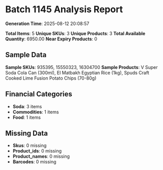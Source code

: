 # Batch 1145 Analysis Report

**Generation Time**: 2025-08-12 20:08:57

**Total Items**: 5
**Unique SKUs**: 3
**Unique Products**: 3
**Total Available Quantity**: 6950.00
**Near Expiry Products**: 0

## Sample Data
**Sample SKUs**: 935395, 15550323, 16304700
**Sample Products**: V Super Soda Cola Can (300ml), El Matbakh Egyptian Rice (1kg), Spuds Craft Cooked Lime Fusion Potato Chips (70-80g)

## Financial Categories
- **Soda**: 3 items
- **Commodities**: 1 items
- **Food**: 1 items

## Missing Data
- **Skus**: 0 missing
- **Product_ids**: 0 missing
- **Product_names**: 0 missing
- **Barcodes**: 0 missing
